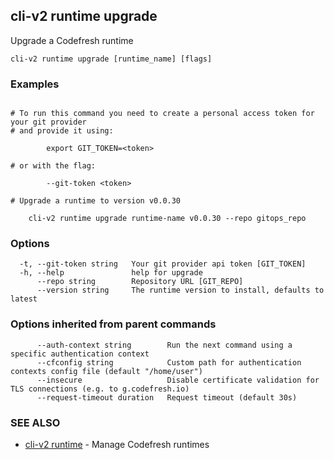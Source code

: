 ## cli-v2 runtime upgrade

Upgrade a Codefresh runtime

```
cli-v2 runtime upgrade [runtime_name] [flags]
```

### Examples

```

# To run this command you need to create a personal access token for your git provider
# and provide it using:

        export GIT_TOKEN=<token>

# or with the flag:

        --git-token <token>

# Upgrade a runtime to version v0.0.30

    cli-v2 runtime upgrade runtime-name v0.0.30 --repo gitops_repo

```

### Options

```
  -t, --git-token string   Your git provider api token [GIT_TOKEN]
  -h, --help               help for upgrade
      --repo string        Repository URL [GIT_REPO]
      --version string     The runtime version to install, defaults to latest
```

### Options inherited from parent commands

```
      --auth-context string        Run the next command using a specific authentication context
      --cfconfig string            Custom path for authentication contexts config file (default "/home/user")
      --insecure                   Disable certificate validation for TLS connections (e.g. to g.codefresh.io)
      --request-timeout duration   Request timeout (default 30s)
```

### SEE ALSO

* [cli-v2 runtime](cli-v2_runtime.md)	 - Manage Codefresh runtimes

